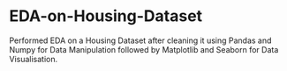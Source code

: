 # EDA-on-Housing-Dataset
Performed EDA on a Housing Dataset after cleaning it using Pandas and Numpy for Data Manipulation followed by Matplotlib and Seaborn for Data Visualisation.
